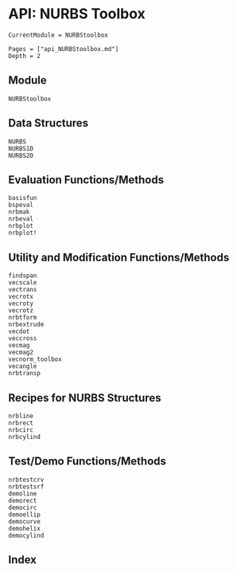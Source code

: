 # API: NURBS Toolbox

```@meta
CurrentModule = NURBStoolbox
```

```@contents
Pages = ["api_NURBStoolbox.md"]
Depth = 2
```

## Module

```@docs
NURBStoolbox
```

## Data Structures

```@docs
NURBS
NURBS1D
NURBS2D
```

## Evaluation Functions/Methods

```@docs
basisfun
bspeval
nrbmak
nrbeval
nrbplot
nrbplot!
```

## Utility and Modification Functions/Methods

```@docs
findspan
vecscale
vectrans
vecrotx
vecroty
vecrotz
nrbtform
nrbextrude
vecdot
veccross
vecmag
vecmag2
vecnorm_toolbox
vecangle
nrbtransp
```


## Recipes for NURBS Structures

```@docs
nrbline
nrbrect
nrbcirc
nrbcylind
```

## Test/Demo Functions/Methods

```@docs
nrbtestcrv
nrbtestsrf
demoline
demorect
democirc
demoellip
democurve
demohelix
democylind
```

## Index

```@index
```

